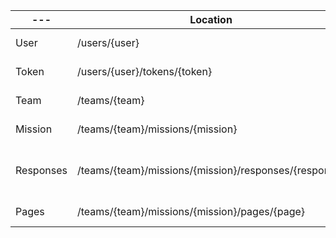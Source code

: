 --- | Location                                              | Anonymous      | User        | Editor
---          | ---                                                   | ---          | ---                                  | ---
User    | /users/{user}                                         | no access |get,update own self | read,update own team 
Token        | /users/{user}/tokens/{token}                          | no access | create own token         | no access        
Team    | /teams/{team}    | no access                                     | get own team         | get,update own team                                  
Mission | /teams/{team}/missions/{mission}        | no access              | read own team         | read,write own team                               
Responses    | /teams/{team}/missions/{mission}/responses/{response}| no access | read own team, write own response         | read own team, write own response                                  
Pages        | /teams/{team}/missions/{mission}/pages/{page}         | no access         | create own team                                      | no access
